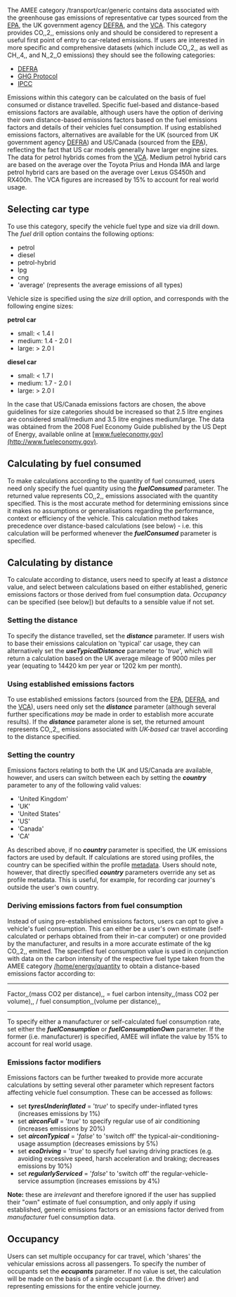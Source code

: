 The AMEE category /transport/car/generic contains data associated with
the greenhouse gas emissions of representative car types sourced from
the [EPA](http://www.epa.gov/), the UK government agency
[DEFRA](http://www.defra.gov.uk/environment/economy/business-efficiency/reporting),
and the [VCA](http://www.vca.gov.uk/). This category provides CO,,2,,
emissions only and should be considered to represent a useful first
point of entry to car-related emissions. If users are interested in more
specific and comprehensive datasets (which include CO,,2,, as well as
CH,,4,, and N,,2,,O emissions) they should see the following categories:

  - [DEFRA](Generic_car_transport_Defra)
  - [GHG Protocol](Generic_car_transport_GHGP)
  - [IPCC](Generic_car_transport_IPCC)

Emissions within this category can be calculated on the basis of fuel
consumed or distance travelled. Specific fuel-based and distance-based
emissions factors are available, although users have the option of
deriving their own distance-based emissions factors based on the fuel
emissions factors and details of their vehicles fuel consumption. If
using established emissions factors, alternatives are available for the
UK (sourced from UK government agency
[DEFRA](http://www.defra.gov.uk/environment/economy/business-efficiency/reporting))
and US/Canada (sourced from the [EPA](http://www.epa.gov/)), reflecting
the fact that US car models generally have larger engine sizes. The data
for petrol hybrids comes from the [VCA](http://www.vca.gov.uk/). Medium
petrol hybrid cars are based on the average over the Toyota Prius and
Honda IMA and large petrol hybrid cars are based on the average over
Lexus GS450h and RX400h. The VCA figures are increased by 15% to account
for real world usage.

## Selecting car type

To use this category, specify the vehicle fuel type and size via drill
down. The *fuel* drill option contains the following options:

  - petrol
  - diesel
  - petrol-hybrid
  - lpg
  - cng
  - 'average' (represents the average emissions of all types)

Vehicle size is specified using the *size* drill option, and corresponds
with the following engine sizes:

**petrol car**

  - small: \< 1.4 l
  - medium: 1.4 - 2.0 l
  - large: \> 2.0 l

**diesel car**

  - small: \< 1.7 l
  - medium: 1.7 - 2.0 l
  - large: \> 2.0 l

In the case that US/Canada emissions factors are chosen, the above
guidelines for size categories should be increased so that 2.5 litre
engines are considered small/medium and 3.5 litre engines medium/large.
The data was obtained from the 2008 Fuel Economy Guide published by the
US Dept of Energy, available online at
[www.fueleconomy.gov](http://www.fueleconomy.gov).

## Calculating by fuel consumed

To make calculations according to the quantity of fuel consumed, users
need only specify the fuel quantity using the ***fuelConsumed***
parameter. The returned value represents CO,,2,, emissions associated
with the quantity specified. This is the most accurate method for
determining emissions since it makes no assumptions or generalisations
regarding the performance, context or efficiency of the vehicle. This
calculation method takes precedence over distance-based calculations
(see below) - i.e. this calculation will be performed whenever the
***fuelConsumed*** parameter is specified.

## Calculating by distance

To calculate according to distance, users need to specify at least a
*distance* value, and select between calculations based on either
established, generic emissions factors or those derived from fuel
consumption data. *Occupancy* can be specified (see below\]) but
defaults to a sensible value if not set.

### Setting the distance

To specify the distance travelled, set the ***distance*** parameter. If
users wish to base their emissions calculation on 'typical' car usage,
they can alternatively set the ***useTypicalDistance*** parameter to
'*true*', which will return a calculation based on the UK average
mileage of 9000 miles per year (equating to 14420 km per year or 1202 km
per month).

### Using established emissions factors

To use established emissions factors (sourced from the
[EPA](http://www.epa.gov/),
[DEFRA](http://www.defra.gov.uk/environment/economy/business-efficiency/reporting),
and the [VCA](http://www.vca.gov.uk/)), users need only set the
***distance*** parameter (although several further specifications *may*
be made in order to establish more accurate results). If the
***distance*** parameter alone is set, the returned amount represents
CO,,2,, emissions associated with *UK-based* car travel according to the
distance specified.

### Setting the country

Emissions factors relating to both the UK and US/Canada are available,
however, and users can switch between each by setting the ***country***
parameter to any of the following valid values:

  - 'United Kingdom'
  - 'UK'
  - 'United States'
  - 'US'
  - 'Canada'
  - 'CA'

As described above, if no ***country*** parameter is specified, the UK
emissions factors are used by default. If calculations are stored using
profiles, the country can be specified within the profile
[metadata](metadata). Users should note, however, that directly
specified ***country*** parameters override any set as profile metadata.
This is useful, for example, for recording car journey's outside the
user's own country.

### Deriving emissions factors from fuel consumption

Instead of using pre-established emissions factors, users can opt to
give a vehicle's fuel consumption. This can either be a user's own
estimate (self-calculated or perhaps obtained from their in-car
computer) or one provided by the manufacturer, and results in a more
accurate estimate of the kg CO,,2,, emitted. The specified fuel
consumption value is used in conjunction with data on the carbon
intensity of the respective fuel type taken from the AMEE category
[/home/energy/quantity](Energy_by_Quantity) to obtain a distance-based
emissions factor according to:

-----

Factor,,(mass CO2 per distance),, = fuel carbon intensity,,(mass CO2 per
volume),, / fuel consumption,,(volume per distance),,

-----

To specify either a manufacturer or self-calculated fuel consumption
rate, set either the ***fuelConsumption*** or ***fuelConsumptionOwn***
parameter. If the former (i.e. manufacturer) is specified, AMEE will
inflate the value by 15% to account for real world usage.

### Emissions factor modifiers

Emissions factors can be further tweaked to provide more accurate
calculations by setting several other parameter which represent factors
affecting vehicle fuel consumption. These can be accessed as follows:

  - set ***tyresUnderinflated*** = '*true*' to specify under-inflated
    tyres (increases emissions by 1%)
  - set ***airconFull*** = '*true*' to specify regular use of air
    conditioning (increases emissions by 20%)
  - set ***airconTypical*** = '*false*' to 'switch off' the
    typical-air-conditioning-usage assumption (decreases emissions by
    5%)
  - set ***ecoDriving*** = '*true*' to specify fuel saving driving
    practices (e.g. avoiding excessive speed, harsh acceleration and
    braking; decreases emissions by 10%)
  - set ***regularlyServiced*** = '*false*' to 'switch off' the
    regular-vehicle-service assumption (increases emissions by 4%)

**Note:** these are *irrelevant* and therefore ignored if the user has
supplied their "own" estimate of fuel consumption, and only apply if
using established, generic emissions factors or an emissions factor
derived from *manufacturer* fuel consumption data.

## Occupancy

Users can set multiple occupancy for car travel, which 'shares' the
vehicular emissions across all passengers. To specify the number of
occupants set the ***occupants*** parameter. If no value is set, the
calculation will be made on the basis of a single occupant (i.e. the
driver) and representing emissions for the entire vehicle journey.
